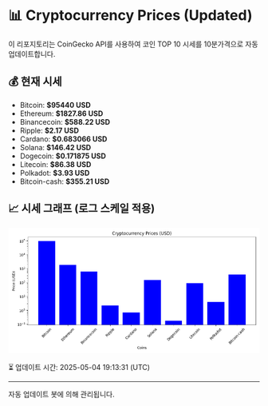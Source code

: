 
# 📊 Cryptocurrency Prices (Updated)

이 리포지토리는 CoinGecko API를 사용하여 코인 TOP 10 시세를 10분가격으로 자동 업데이트합니다.

## 💰 현재 시세
- Bitcoin: **$95440 USD**
- Ethereum: **$1827.86 USD**
- Binancecoin: **$588.22 USD**
- Ripple: **$2.17 USD**
- Cardano: **$0.683066 USD**
- Solana: **$146.42 USD**
- Dogecoin: **$0.171875 USD**
- Litecoin: **$86.38 USD**
- Polkadot: **$3.93 USD**
- Bitcoin-cash: **$355.21 USD**

## 📈 시세 그래프 (로그 스케일 적용)
![Crypto Prices](crypto_prices.png)

⏳ 업데이트 시간: 2025-05-04 19:13:31 (UTC)

---
자동 업데이트 봇에 의해 관리됩니다.
